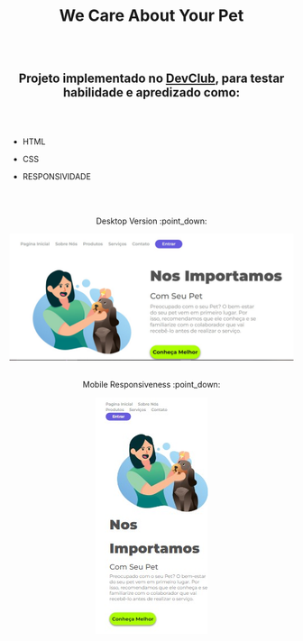 <h1 align="center"> We Care About Your Pet </h1>
<br>
<br>
<h2 align="center">Projeto implementado no <a href="https://rodolfomori.com.br/devclub/">DevClub</a>, para testar habilidade e apredizado como:</h2>
<br>
<br>

- HTML

- CSS
  
- RESPONSIVIDADE
<br>
<br>
<p align="center">Desktop Version :point_down:</p>
<img src="https://github.com/Guilhermeafe/We-Care-About-Your-Pet/blob/main/img/Captura%20de%20tela%202024-02-13%20164511.jpg?raw=true">
<br>
<br>
<p align="center">Mobile Responsiveness :point_down:</p>
<div align="center">
<img src="https://github.com/Guilhermeafe/We-Care-About-Your-Pet/blob/main/img/Captura%20de%20tela%202024-02-13%20164913.jpg?raw=true" center>
</div>
